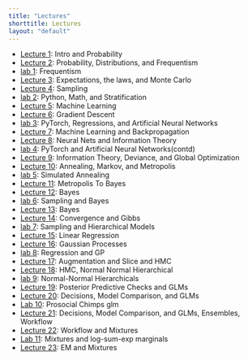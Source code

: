 ```yaml
---
title: "Lectures"
shorttitle: Lectures
layout: "default"
---
```


- [Lecture 1](lecture1.html): Intro and Probability
- [Lecture 2](lecture2.html): Probability, Distributions, and Frequentism
- [lab 1](lab1.html): Frequentism
- [Lecture 3](lecture3.html): Expectations, the laws, and Monte Carlo
- [Lecture 4](lecture4.html): Sampling
- [lab 2](lab2.html): Python, Math, and Stratification
- [Lecture 5](lecture5.html): Machine Learning
- [Lecture 6](lecture6.html): Gradient Descent
- [lab 3](lab3.html): PyTorch, Regressions, and Artificial Neural Networks
- [Lecture 7](lecture7.html): Machine Learning and Backpropagation
- [Lecture 8](lecture8.html): Neural Nets and Information Theory
- [lab 4](lab4.html): PyTorch and Artificial Neural Networks(contd)
- [Lecture 9](lecture9.html): Information Theory, Deviance, and Global Optimization
- [Lecture 10](lecture10.html): Annealing, Markov, and Metropolis
- [lab 5](lab5.html): Simulated Annealing
- [Lecture 11](lecture11.html): Metropolis To Bayes
- [Lecture 12](lecture12.html): Bayes
- [lab 6](lab6.html): Sampling and Bayes
- [Lecture 13](lecture13.html): Bayes
- [Lecture 14](lecture14.html): Convergence and Gibbs
- [lab 7](lab7.html): Sampling and Hierarchical Models
- [Lecture 15](lecture15.html): Linear Regression
- [Lecture 16](lecture16.html): Gaussian Processes
- [lab 8](lab8.html): Regression and GP
- [Lecture 17](lecture17.html): Augmentation and Slice and HMC
- [Lecture 18](lecture18.html): HMC, Normal Normal Hierarchical
- [lab 9](lab9.html): Normal-Normal Hierarchicals
- [Lecture 19](lecture19.html): Posterior Predictive Checks and GLMs
- [Lecture 20](lecture20.html): Decisions, Model Comparison, and GLMs
- [Lab 10](lab10.html): Prosocial Chimps glm
- [Lecture 21](lecture21.html): Decisions, Model Comparison, and GLMs, Ensembles, Workflow
- [Lecture 22](lecture22.html): Workflow and Mixtures
- [Lab 11](lab11.html): Mixtures and log-sum-exp marginals
- [Lecture 23](lecture23.html): EM and Mixtures
